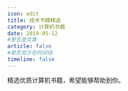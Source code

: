 ```yaml
---
icon: edit
title: 技术书籍精选
category: 计算机书籍
date: 2019-05-12
#是否是文章
article: false
#是否显示在时间线
timeline: false
---
```


精选优质计算机书籍，希望能够帮助到你。
